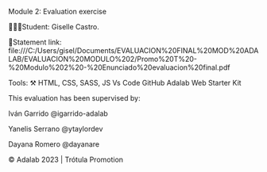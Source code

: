 Module 2: Evaluation exercise

👩🏻‍💻Student: Giselle Castro.

💫Statement link: file:///C:/Users/gisel/Documents/EVALUACION%20FINAL%20MOD%20ADALAB/EVALUACION%20MODULO%202/Promo%20T%20-%20Modulo%202%20-%20Enunciado%20evaluacion%20final.pdf

Tools: ⚒️
HTML, CSS, SASS, JS
Vs Code
GitHub
Adalab Web Starter Kit


This evaluation has been supervised by:

Iván Garrido @igarrido-adalab

Yanelis Serrano @ytaylordev

Dayana Romero @dayanare

© Adalab 2023 | Trótula Promotion

